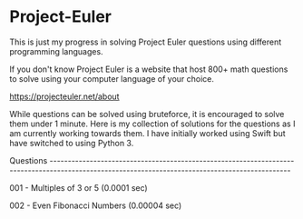 # Project-Euler

This is just my progress in solving Project Euler questions using different programming languages.

If you don't know Project Euler is a website that host 800+ math questions to solve using your computer language of your choice. 

https://projecteuler.net/about

While questions can be solved using bruteforce, it is encouraged to solve them under 1 minute. Here is my collection of solutions 
for the questions as I am currently working towards them. I have initially worked using Swift but have switched to using
Python 3. 

Questions ------------------------------------------------------------------------------------------------------------------------------------------------

001 - Multiples of 3 or 5 (0.0001 sec)

002 - Even Fibonacci Numbers (0.00004 sec)
